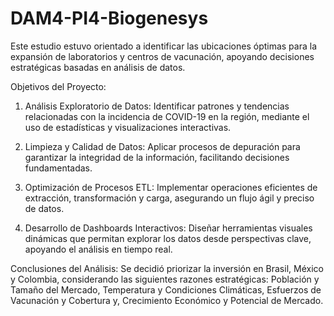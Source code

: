 # DAM4-PI4-Biogenesys

Este estudio estuvo orientado a identificar las ubicaciones óptimas para la expansión de laboratorios y centros de vacunación, apoyando decisiones estratégicas basadas en análisis de datos.

Objetivos del Proyecto:

1. Análisis Exploratorio de Datos: Identificar patrones y tendencias relacionadas con la incidencia de COVID-19 en la región, mediante el uso de estadísticas y visualizaciones interactivas.

2. Limpieza y Calidad de Datos: Aplicar procesos de depuración para garantizar la integridad de la información, facilitando decisiones fundamentadas.

3. Optimización de Procesos ETL: Implementar operaciones eficientes de extracción, transformación y carga, asegurando un flujo ágil y preciso de datos.

4. Desarrollo de Dashboards Interactivos: Diseñar herramientas visuales dinámicas que permitan explorar los datos desde perspectivas clave, apoyando el análisis en tiempo real.



Conclusiones del Análisis:
Se decidió priorizar la inversión en Brasil, México y Colombia, considerando las siguientes razones estratégicas: Población y Tamaño del Mercado, Temperatura y Condiciones Climáticas, Esfuerzos de Vacunación y Cobertura y, Crecimiento Económico y Potencial de Mercado.
